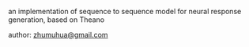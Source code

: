 an implementation of sequence to sequence model for neural response generation, based on Theano

author: zhumuhua@gmail.com

